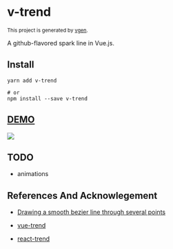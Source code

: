 # v-trend

<small>This project is generated by [vgen](https://github.com/v-comp/vgen).</small>

A github-flavored spark line in Vue.js.

## Install

```
yarn add v-trend

# or
npm install --save v-trend
```

## [DEMO](https://v-comp.github.io/v-trend/)

![](https://ww3.sinaimg.cn/large/006tNc79ly1fenupfjh9fj30oe06odfu.jpg)

## TODO

- animations

## References And Acknowlegement

- [Drawing a smooth bezier line through several points](https://gielberkers.com/drawing-a-smooth-bezier-line-through-several-points/)

- [vue-trend](https://github.com/QingWei-Li/vue-trend)

- [react-trend](https://github.com/unsplash/react-trend)

